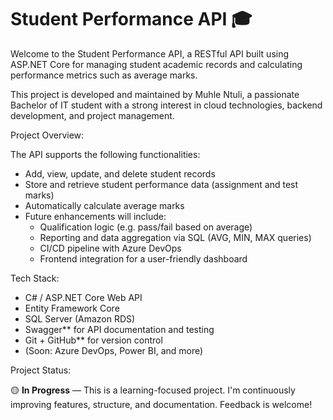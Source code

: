 # Student Performance API 🎓

Welcome to the Student Performance API, a RESTful API built using ASP.NET Core for managing student academic records and calculating performance metrics such as average marks.

This project is developed and maintained by Muhle Ntuli, a passionate Bachelor of IT student with a strong interest in cloud technologies, backend development, and project management.

 Project Overview:

The API supports the following functionalities:
- Add, view, update, and delete student records
- Store and retrieve student performance data (assignment and test marks)
- Automatically calculate average marks
- Future enhancements will include:
  - Qualification logic (e.g. pass/fail based on average)
  - Reporting and data aggregation via SQL (AVG, MIN, MAX queries)
  - CI/CD pipeline with Azure DevOps
  - Frontend integration for a user-friendly dashboard

 Tech Stack:

- C# / ASP.NET Core Web API
- Entity Framework Core
- SQL Server (Amazon RDS)
- Swagger** for API documentation and testing
- Git + GitHub** for version control
- (Soon: Azure DevOps, Power BI, and more)

Project Status:

🟡 **In Progress** — This is a learning-focused project. I'm continuously improving features, structure, and documentation. Feedback is welcome!

